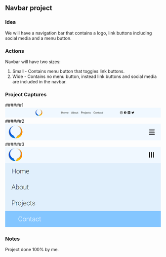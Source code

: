 ## Navbar project

### Idea

We will have a navigation bar that contains a logo, link buttons including social media and a menu button.

### Actions

Navbar will have two sizes:

1. Small - Contains menu button that toggles link buttons.
2. Wide - Contains no menu button, instead link buttons and social media are included in the navbar.

### Project Captures

#####\#1
![Project Capture 1](./README/capture1.png "This is first project capture.")
#####\#2
![Project Capture 2](./README/capture2.png "This is second project capture.")
#####\#3
![Project Capture 3](./README/capture3.png "This is third project capture.")

### Notes

Project done 100% by me.
